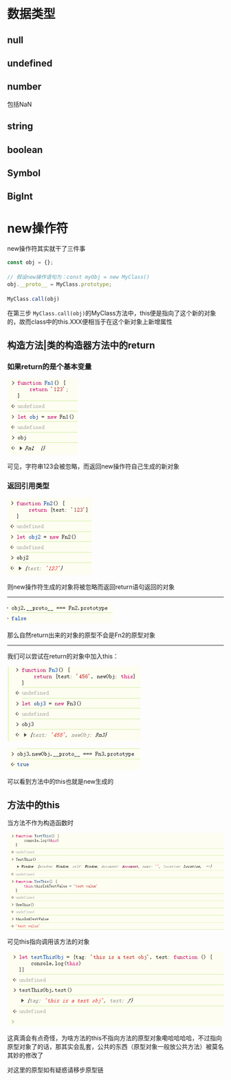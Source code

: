 
# 数据类型


## null


## undefined



## number

包括NaN


## string



## boolean




## Symbol




## BigInt




# new操作符


new操作符其实就干了三件事

```js
const obj = {};

// 假设new操作语句为：const myObj = new MyClass()
obj.__proto__ = MyClass.prototype;

MyClass.call(obj)
```

在第三步 `MyClass.call(obj)`的MyClass方法中，this便是指向了这个新的对象的，故而class中的this.XXX便相当于在这个新对象上新增属性


## 构造方法|类的构造器方法中的return


### 如果return的是个基本变量

![1726024748145](image/js/1726024748145.png)

可见，字符串123会被忽略，而返回new操作符自己生成的新对象


### 返回引用类型

![1726024845601](image/js/1726024845601.png)

则new操作符生成的对象将被忽略而返回return语句返回的对象

---



![1726024923127](image/js/1726024923127.png)

那么自然return出来的对象的原型不会是Fn2的原型对象


---

我们可以尝试在return的对象中加入this：

![1726025035836](image/js/1726025035836.png)

![1726025124282](image/js/1726025124282.png)

可以看到方法中的this也就是new生成的


## 方法中的this

当方法不作为构造函数时

![1726025522284](image/js/1726025522284.png)

可见this指向调用该方法的对象

![1726025613645](image/js/1726025613645.png)


这真滴会有点奇怪，为啥方法的this不指向方法的原型对象嘞哈哈哈哈，不过指向原型对象了的话，那其实会乱套，公共的东西（原型对象一般放公共方法）被莫名其妙的修改了


对这里的原型如有疑惑请移步原型链
